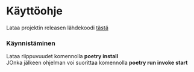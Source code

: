 # Käyttöohje
Lataa projektin releasen lähdekoodi [tästä](linkki)
### Käynnistäminen
Lataa riippuvuudet komennolla <b>poetry install</b> <br>
JOnka jälkeen ohjelman voi suorittaa komennolla <b>poetry run invoke start</b>
